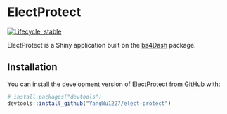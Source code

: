 
<!-- README.md is generated from README.Rmd. Please edit that file -->

# ElectProtect

<!-- badges: start -->

[![Lifecycle:
stable](https://img.shields.io/badge/lifecycle-stable-brightgreen.svg)](https://lifecycle.r-lib.org/articles/stages.html#stable)
<!-- badges: end -->

ElectProtect is a Shiny application built on the
[bs4Dash](https://rinterface.github.io/bs4Dash/) package.

## Installation

You can install the development version of ElectProtect from
[GitHub](https://github.com/) with:

``` r
# install.packages("devtools")
devtools::install_github("YangWu1227/elect-protect")
```
